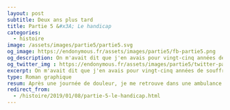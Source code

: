 ```yaml
---
layout: post
subtitle: Deux ans plus tard
title: Partie 5 &#x3A; Le handicap
categories:
  - histoire
image: /assets/images/partie5/partie5.svg
og_image: https://endonymous.fr/assets/images/partie5/fb-partie5.png
og_description: On m'avait dit que j'en avais pour vingt-cinq années de souffrance, évidemment ce n'était pas dans mes projets mais force est de constater que je ne vraiment plus faire tout ce dont j'avais l'habitude. Handicap social, physique, professionnel, voici la partie 5 de Deux ans plus tard !
og_twitter_img : https://endonymous.fr/assets/images/partie5/twitter-partie5.png
excerpt: On m'avait dit que j'en avais pour vingt-cinq années de souffrance, évidemment ce n'était pas dans mes projets mais force est de constater que je ne vraiment plus faire tout ce dont j'avais l'habitude. Handicap social, physique, professionnel, voici la partie 5 de Deux ans plus tard !
type: Roman graphique
resum: Après une journée de douleur, je me retrouve dans une ambulance direction les urgences. C'est la panique, je ne sais pas pourquoi j'ai aussi mal, est-ce l'endométriose la coupable ?
redirect_from:
  - /histoire/2019/01/08/partie-5-le-handicap.html
---
```

<div class="padding0">
    <img class="img-fluid" src="/assets/images/partie5/05- (1).png" alt="">
    <img class="img-fluid" src="/assets/images/partie5/05- (2).png" alt="">
    <img class="img-fluid" src="/assets/images/partie5/05- (3).png" alt="">
    <img class="img-fluid" src="/assets/images/partie5/05- (4).png" alt="">
    <img class="img-fluid" src="/assets/images/partie5/05- (5).png" alt="">
    <img class="img-fluid" src="/assets/images/partie5/05- (6).png" alt="">
    <img class="img-fluid" src="/assets/images/partie5/05- (7).png" alt="">
    <img class="img-fluid" src="/assets/images/partie5/05- (8).png" alt="">
    <img class="img-fluid" src="/assets/images/partie5/05- (9).png" alt="">
    <img class="img-fluid" src="/assets/images/partie5/05- (10).png" alt="">
    <img class="img-fluid" src="/assets/images/partie5/05- (11).png" alt="">
    <img class="img-fluid" src="/assets/images/partie5/05- (12).png" alt="">
    <img class="img-fluid" src="/assets/images/partie5/05- (13).png" alt="">
    <img class="img-fluid" src="/assets/images/partie5/05- (14).png" alt="">
    <img class="img-fluid" src="/assets/images/partie5/05- (15).png" alt="">
    <img class="img-fluid" src="/assets/images/partie5/05- (16).png" alt="">
    <img class="img-fluid" src="/assets/images/partie5/05- (17).png" alt="">
    <img class="img-fluid" src="/assets/images/partie5/05- (18).png" alt="">
    <img class="img-fluid" src="/assets/images/partie5/05- (19).png" alt="">
    <img class="img-fluid" src="/assets/images/partie5/05- (20).png" alt="">
    <img class="img-fluid" src="/assets/images/partie5/05- (21).png" alt="">
    <img class="img-fluid" src="/assets/images/partie5/05- (22).png" alt="">
    <img class="img-fluid" src="/assets/images/partie5/05- (23).png" alt="">
    <img class="img-fluid" src="/assets/images/partie5/05- (24).png" alt="">
    <img class="img-fluid" src="/assets/images/partie5/05- (25).png" alt="">
    <img class="img-fluid" src="/assets/images/partie5/05- (26).png" alt="">
    <img class="img-fluid" src="/assets/images/partie5/05- (27).png" alt="">
    <img class="img-fluid" src="/assets/images/partie5/05- (28).png" alt="">
    <img class="img-fluid" src="/assets/images/partie5/05- (29).png" alt="">
    <img class="img-fluid" src="/assets/images/partie5/05- (30).png" alt="">
    <img class="img-fluid" src="/assets/images/partie5/05- (31).png" alt="">
    <img class="img-fluid" src="/assets/images/partie5/05- (32).png" alt="">
    <img class="img-fluid" src="/assets/images/partie5/05- (33).png" alt="">
    <img class="img-fluid" src="/assets/images/partie5/05- (34).png" alt="">
    <img class="img-fluid" src="/assets/images/partie5/05- (35).png" alt="">
    <img class="img-fluid" src="/assets/images/partie5/05- (36).png" alt="">
    <img class="img-fluid" src="/assets/images/partie5/05- (37).png" alt="">
    <img class="img-fluid" src="/assets/images/partie5/05- (38).png" alt="">
</div>
